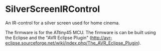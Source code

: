 # SilverScreenIRControl
An IR-control for a silver screen used for home cinema.

The firmware is for the ATtiny45 MCU. The firmware is can be built using the Eclipse and the "AVR Eclipse Plugin" (http://avr-eclipse.sourceforge.net/wiki/index.php/The_AVR_Eclipse_Plugin).
